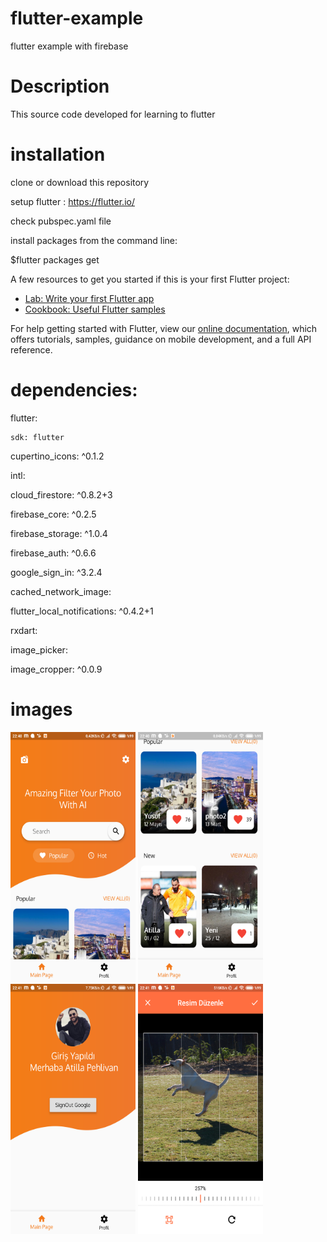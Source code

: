 # flutter-example
flutter example with firebase

# Description
This source code  developed for learning to flutter

# installation
clone or download this repository

setup flutter : https://flutter.io/

check  pubspec.yaml file

install packages from the command line:

$flutter packages get

A few resources to get you started if this is your first Flutter project:

- [Lab: Write your first Flutter app](https://flutter.io/docs/get-started/codelab)
- [Cookbook: Useful Flutter samples](https://flutter.io/docs/cookbook)

For help getting started with Flutter, view our 
[online documentation](https://flutter.io/docs), which offers tutorials, 
samples, guidance on mobile development, and a full API reference.

# dependencies:

  flutter:
  
    sdk: flutter
    
  cupertino_icons: ^0.1.2
  
  intl:
  
  cloud_firestore: ^0.8.2+3
  
  firebase_core: ^0.2.5
  
  firebase_storage: ^1.0.4
  
  firebase_auth: ^0.6.6
  
  google_sign_in: ^3.2.4
  
  cached_network_image:
  
  flutter_local_notifications: ^0.4.2+1
  
  rxdart:
  
  image_picker:
  
  image_cropper: ^0.0.9

# images
<img src="https://github.com/AtillaPehlivan/flutter-example/blob/master/img/1.png" data-canonical-src="https://github.com/AtillaPehlivan/flutter-example/blob/master/img/1.png" width="200" height="400" />
<img src="https://github.com/AtillaPehlivan/flutter-example/blob/master/img/2.png" data-canonical-src="https://github.com/AtillaPehlivan/flutter-example/blob/master/img/2.png" width="200" height="400" />
<img src="https://github.com/AtillaPehlivan/flutter-example/blob/master/img/3.png" data-canonical-src="https://github.com/AtillaPehlivan/flutter-example/blob/master/img/3.png" width="200" height="400" />
<img src="https://github.com/AtillaPehlivan/flutter-example/blob/master/img/4.png" data-canonical-src="https://github.com/AtillaPehlivan/flutter-example/blob/master/img/4.png" width="200" height="400" />
